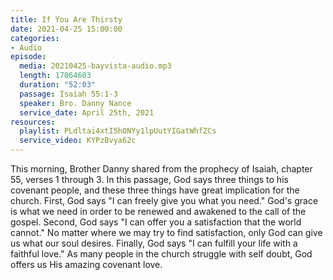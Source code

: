 ```yaml
---
title: If You Are Thirsty
date: 2021-04-25 15:00:00
categories:
- Audio
episode:
  media: 20210425-bayvista-audio.mp3
  length: 17064603
  duration: "52:03"
  passage: Isaiah 55:1-3
  speaker: Bro. Danny Nance
  service_date: April 25th, 2021
resources:
  playlist: PLdltai4xtI5hONYy1lpUutYIGatWhfZCs
  service_video: KYPzBvya62c
---
```

This morning, Brother Danny shared from the prophecy of Isaiah, chapter 55, verses 1 through 3.  In this passage, God says three things to his covenant people, and these three things have great implication for the church.  First, God says "I can freely give you what you need."  God's grace is what we need in order to be renewed and awakened to the call of the gospel.  Second, God says "I can offer you a satisfaction that the world cannot."  No matter where we may try to find satisfaction, only God can give us what our soul desires.  Finally, God says "I can fulfill your life with a faithful love."  As many people in the church struggle with self doubt, God offers us His amazing covenant love.